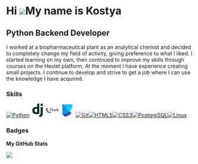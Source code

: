 Hi ![](https://user-images.githubusercontent.com/18350557/176309783-0785949b-9127-417c-8b55-ab5a4333674e.gif)My name is Kostya
==============================================================================================================================

Python Backend Developer
------------------------

I worked at a biopharmaceutical plant as an analytical chemist and decided to completely change my field of activity, giving preference to what I liked. I started learning on my own, then continued to improve my skills through courses on the Hexlet platform. At the moment I have experience creating small projects. I continue to develop and strive to get a job where I can use the knowledge I have acquired.

### Skills


<p align="left">
<a href="https://www.python.org/" target="_blank" rel="noreferrer"><img src="https://raw.githubusercontent.com/danielcranney/readme-generator/main/public/icons/skills/python-colored.svg" width="36" height="36" alt="Python" /></a>
<a href="https://www.djangoproject.com" target="_blank" rel="noreferrer"><img src="https://github.com/devicons/devicon/blob/master/icons/django/django-plain.svg" width="36" height="36"/></a>
<a href="https://flask.palletsprojects.com" target="_blank" rel="noreferrer"><img src="https://github.com/devicons/devicon/blob/master/icons/flask/flask-original-wordmark.svg" width="36" height="36"/></a>
<a href="https://python-poetry.org" target="_blank" rel="noreferrer"><img src="https://github.com/devicons/devicon/blob/master/icons/poetry/poetry-original.svg" width="36" height="36"/></a>
<a href="https://git-scm.com/" target="_blank" rel="noreferrer"><img src="https://raw.githubusercontent.com/danielcranney/readme-generator/main/public/icons/skills/git-colored.svg" width="36" height="36" alt="Git" /></a><a href="https://developer.mozilla.org/en-US/docs/Glossary/HTML5" target="_blank" rel="noreferrer"><img src="https://raw.githubusercontent.com/danielcranney/readme-generator/main/public/icons/skills/html5-colored.svg" width="36" height="36" alt="HTML5" /></a><a href="https://www.w3.org/TR/CSS/#css" target="_blank" rel="noreferrer"><img src="https://raw.githubusercontent.com/danielcranney/readme-generator/main/public/icons/skills/css3-colored.svg" width="36" height="36" alt="CSS3" /></a><a href="https://www.postgresql.org/" target="_blank" rel="noreferrer"><img src="https://raw.githubusercontent.com/danielcranney/readme-generator/main/public/icons/skills/postgresql-colored.svg" width="36" height="36" alt="PostgreSQL" /></a><a href="https://www.linux.org" target="_blank" rel="noreferrer"><img src="https://raw.githubusercontent.com/danielcranney/readme-generator/main/public/icons/skills/linux-colored.svg" width="36" height="36" alt="Linux" /></a>


</p>


### Badges

<b>My GitHub Stats</b>

<a href="http://www.github.com/Kostyanuch-C"><img src="https://github-readme-streak-stats.herokuapp.com/?user=Kostyanuch-C&stroke=ffffff&background=1c1917&ring=0891b2&fire=0891b2&currStreakNum=ffffff&currStreakLabel=0891b2&sideNums=ffffff&sideLabels=ffffff&dates=ffffff&hide_border=true" /></a>
